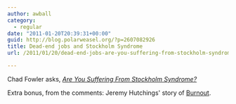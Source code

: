 ```yaml
---
author: awball
category:
  - regular
date: "2011-01-20T20:39:31+00:00"
guid: http://blog.polarweasel.org/?p=2607082926
title: Dead-end jobs and Stockholm Syndrome
url: /2011/01/20/dead-end-jobs-are-you-suffering-from-stockholm-syndrome/

---
```

Chad Fowler asks, _[Are You Suffering From Stockholm Syndrome?](http://chadfowler.com/2010/12/30/dead-end-jobs-are-you-suffering-from-stockholm-syndrome)_

Extra bonus, from the comments: Jeremy Hutchings' story of [Burnout](http://www.jeremyhutchings.com/2009/12/burnout.html).
